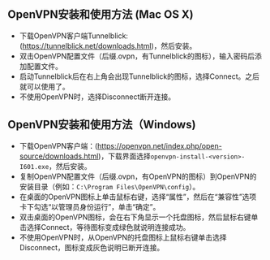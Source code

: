 ## OpenVPN安装和使用方法 (Mac OS X)
* 下载OpenVPN客户端Tunnelblick: (https://tunnelblick.net/downloads.html)，然后安装。
* 双击OpenVPN配置文件（后缀.ovpn，有Tunnelblick的图标），输入密码后添加配置文件。
* 启动Tunnelblick后在右上角会出现Tunnelblick的图标，选择Connect。之后就可以使用了。
* 不使用OpenVPN时，选择Disconnect断开连接。

## OpenVPN安装和使用方法（Windows)
* 下载OpenVPN客户端：(https://openvpn.net/index.php/open-source/downloads.html)，下载界面选择`openvpn-install-<version>-I601.exe`，然后安装。
* 复制OpenVPN配置文件（后缀.ovpn，有OpenVPN的图标）到OpenVPN的安装目录（例如：`C:\Program Files\OpenVPN\config`）。
* 在桌面的OpenVPN图标上单击鼠标右键，选择“属性”，然后在“兼容性”选项卡下勾选“以管理员身份运行”，单击“确定”。
* 双击桌面的OpenVPN图标，会在右下角显示一个托盘图标，然后鼠标右键单击选择Connect，等待图标变成绿色就说明连接成功。
* 不使用OpenVPN时，从OpenVPN的托盘图标上鼠标右键单击选择Disconnect，图标变成灰色说明已断开连接。
